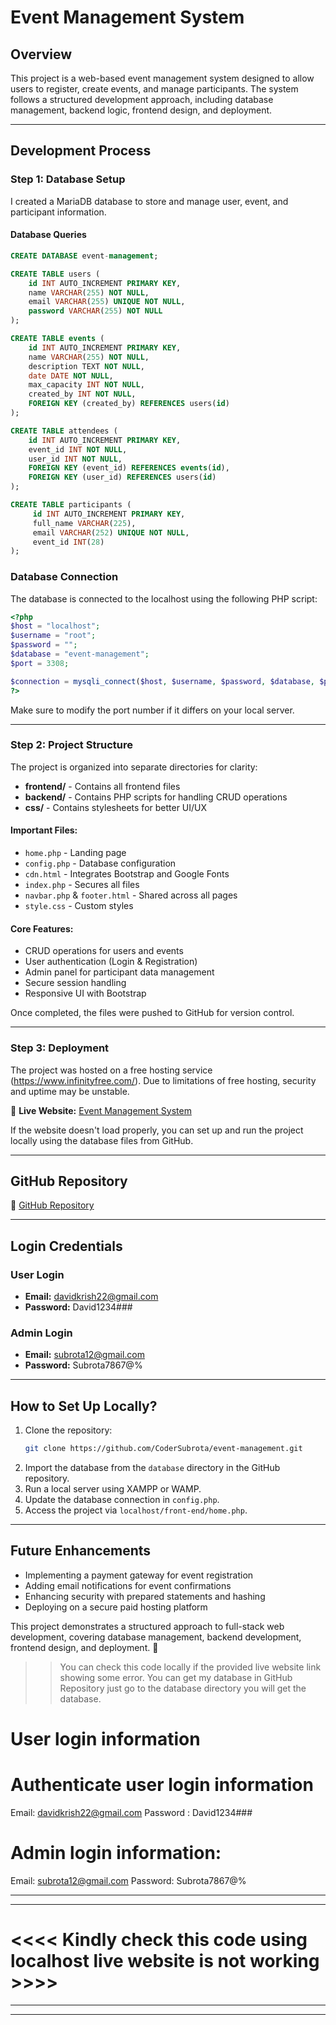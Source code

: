 # Event Management System

## Overview
This project is a web-based event management system designed to allow users to register, create events, and manage participants. The system follows a structured development approach, including database management, backend logic, frontend design, and deployment.

---

## **Development Process**

### **Step 1: Database Setup**
I created a MariaDB database to store and manage user, event, and participant information.

#### **Database Queries**
```sql
CREATE DATABASE event-management;

CREATE TABLE users (
    id INT AUTO_INCREMENT PRIMARY KEY,
    name VARCHAR(255) NOT NULL,
    email VARCHAR(255) UNIQUE NOT NULL,
    password VARCHAR(255) NOT NULL
);

CREATE TABLE events (
    id INT AUTO_INCREMENT PRIMARY KEY,
    name VARCHAR(255) NOT NULL,
    description TEXT NOT NULL,
    date DATE NOT NULL,
    max_capacity INT NOT NULL,
    created_by INT NOT NULL,
    FOREIGN KEY (created_by) REFERENCES users(id)
);

CREATE TABLE attendees (
    id INT AUTO_INCREMENT PRIMARY KEY,
    event_id INT NOT NULL,
    user_id INT NOT NULL,
    FOREIGN KEY (event_id) REFERENCES events(id),
    FOREIGN KEY (user_id) REFERENCES users(id)
);

CREATE TABLE participants (
     id INT AUTO_INCREMENT PRIMARY KEY,
     full_name VARCHAR(225),
     email VARCHAR(252) UNIQUE NOT NULL,
     event_id INT(28)
);
```

### **Database Connection**
The database is connected to the localhost using the following PHP script:
```php
<?php
$host = "localhost";
$username = "root";
$password = "";
$database = "event-management";
$port = 3308;

$connection = mysqli_connect($host, $username, $password, $database, $port);
?>
```
Make sure to modify the port number if it differs on your local server.

---

### **Step 2: Project Structure**
The project is organized into separate directories for clarity:
- **frontend/** - Contains all frontend files
- **backend/** - Contains PHP scripts for handling CRUD operations
- **css/** - Contains stylesheets for better UI/UX

#### **Important Files:**
- `home.php` - Landing page
- `config.php` - Database configuration
- `cdn.html` - Integrates Bootstrap and Google Fonts
- `index.php` - Secures all files
- `navbar.php` & `footer.html` - Shared across all pages
- `style.css` - Custom styles

#### **Core Features:**
- CRUD operations for users and events
- User authentication (Login & Registration)
- Admin panel for participant data management
- Secure session handling
- Responsive UI with Bootstrap

Once completed, the files were pushed to GitHub for version control.

---

### **Step 3: Deployment**
The project was hosted on a free hosting service (https://www.infinityfree.com/). Due to limitations of free hosting, security and uptime may be unstable.

🔗 **Live Website:** [Event Management System](http://event-management-bd.rf.gd/front-end/home.php)

If the website doesn't load properly, you can set up and run the project locally using the database files from GitHub.

---

## **GitHub Repository**
📌 [GitHub Repository](https://github.com/CoderSubrota/event-management)

---

## **Login Credentials**
### **User Login**
- **Email:** davidkrish22@gmail.com
- **Password:** David1234###

### **Admin Login**
- **Email:** subrota12@gmail.com
- **Password:** Subrota7867@%

---

## **How to Set Up Locally?**
1. Clone the repository:
   ```bash
   git clone https://github.com/CoderSubrota/event-management.git
   ```
2. Import the database from the `database` directory in the GitHub repository.
3. Run a local server using XAMPP or WAMP.
4. Update the database connection in `config.php`.
5. Access the project via `localhost/front-end/home.php`.

---

## **Future Enhancements**
- Implementing a payment gateway for event registration
- Adding email notifications for event confirmations
- Enhancing security with prepared statements and hashing
- Deploying on a secure paid hosting platform

This project demonstrates a structured approach to full-stack web development, covering database management, backend development, frontend design, and deployment. 🚀


>>  You can check this code locally if the provided live website link showing some error. You can get my database in GitHub Repository just go to the database directory you will get the database.


# User login information

# Authenticate user login information

Email: davidkrish22@gmail.com
Password : David1234### 

# Admin login information:

Email: subrota12@gmail.com
Password: Subrota7867@%

---------------------------------
---------------------------------

# <<<< Kindly check this code using localhost live website is not working >>>>

---------------------------------
---------------------------------